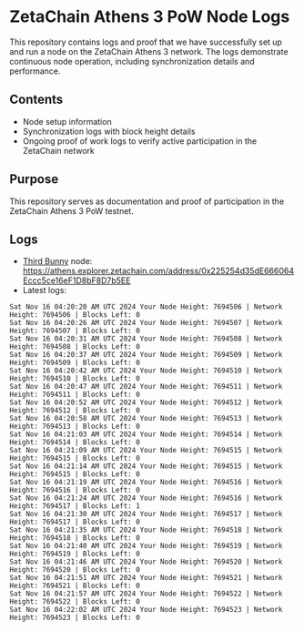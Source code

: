 # ZetaChain Athens 3 PoW Node Logs
This repository contains logs and proof that we have successfully set up and run a node on the ZetaChain Athens 3 network. The logs demonstrate continuous node operation, including synchronization details and performance.

## Contents
- Node setup information
- Synchronization logs with block height details
- Ongoing proof of work logs to verify active participation in the ZetaChain network

## Purpose
This repository serves as documentation and proof of participation in the ZetaChain Athens 3 PoW testnet.

## Logs

- [Third Bunny](https://thirdbunny.xyz/) node: https://athens.explorer.zetachain.com/address/0x225254d35dE666064Eccc5ce16eF1D8bF8D7b5EE
- Latest logs:
```
Sat Nov 16 04:20:20 AM UTC 2024 Your Node Height: 7694506 | Network Height: 7694506 | Blocks Left: 0
Sat Nov 16 04:20:26 AM UTC 2024 Your Node Height: 7694507 | Network Height: 7694507 | Blocks Left: 0
Sat Nov 16 04:20:31 AM UTC 2024 Your Node Height: 7694508 | Network Height: 7694508 | Blocks Left: 0
Sat Nov 16 04:20:37 AM UTC 2024 Your Node Height: 7694509 | Network Height: 7694509 | Blocks Left: 0
Sat Nov 16 04:20:42 AM UTC 2024 Your Node Height: 7694510 | Network Height: 7694510 | Blocks Left: 0
Sat Nov 16 04:20:47 AM UTC 2024 Your Node Height: 7694511 | Network Height: 7694511 | Blocks Left: 0
Sat Nov 16 04:20:52 AM UTC 2024 Your Node Height: 7694512 | Network Height: 7694512 | Blocks Left: 0
Sat Nov 16 04:20:58 AM UTC 2024 Your Node Height: 7694513 | Network Height: 7694513 | Blocks Left: 0
Sat Nov 16 04:21:03 AM UTC 2024 Your Node Height: 7694514 | Network Height: 7694514 | Blocks Left: 0
Sat Nov 16 04:21:09 AM UTC 2024 Your Node Height: 7694515 | Network Height: 7694515 | Blocks Left: 0
Sat Nov 16 04:21:14 AM UTC 2024 Your Node Height: 7694515 | Network Height: 7694515 | Blocks Left: 0
Sat Nov 16 04:21:19 AM UTC 2024 Your Node Height: 7694516 | Network Height: 7694516 | Blocks Left: 0
Sat Nov 16 04:21:24 AM UTC 2024 Your Node Height: 7694516 | Network Height: 7694517 | Blocks Left: 1
Sat Nov 16 04:21:30 AM UTC 2024 Your Node Height: 7694517 | Network Height: 7694517 | Blocks Left: 0
Sat Nov 16 04:21:35 AM UTC 2024 Your Node Height: 7694518 | Network Height: 7694518 | Blocks Left: 0
Sat Nov 16 04:21:40 AM UTC 2024 Your Node Height: 7694519 | Network Height: 7694519 | Blocks Left: 0
Sat Nov 16 04:21:46 AM UTC 2024 Your Node Height: 7694520 | Network Height: 7694520 | Blocks Left: 0
Sat Nov 16 04:21:51 AM UTC 2024 Your Node Height: 7694521 | Network Height: 7694521 | Blocks Left: 0
Sat Nov 16 04:21:57 AM UTC 2024 Your Node Height: 7694522 | Network Height: 7694522 | Blocks Left: 0
Sat Nov 16 04:22:02 AM UTC 2024 Your Node Height: 7694523 | Network Height: 7694523 | Blocks Left: 0
```
